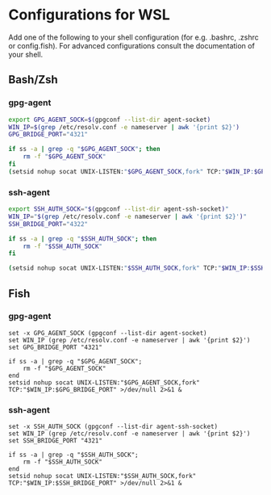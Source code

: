 # Configurations for WSL

Add one of the following to your shell configuration (for e.g. .bashrc, .zshrc or config.fish). For advanced configurations consult the documentation of your shell.

## Bash/Zsh

### gpg-agent

```bash
export GPG_AGENT_SOCK=$(gpgconf --list-dir agent-socket)
WIN_IP=$(grep /etc/resolv.conf -e nameserver | awk '{print $2}')
GPG_BRIDGE_PORT="4321"

if ss -a | grep -q "$GPG_AGENT_SOCK"; then
    rm -f "$GPG_AGENT_SOCK"
fi
(setsid nohup socat UNIX-LISTEN:"$GPG_AGENT_SOCK,fork" TCP:"$WIN_IP:$GPG_BRIDGE_PORT" >/dev/null 2>&1 &)
```

### ssh-agent

```bash
export SSH_AUTH_SOCK="$(gpgconf --list-dir agent-ssh-socket)"
WIN_IP="$(grep /etc/resolv.conf -e nameserver | awk '{print $2}')"
SSH_BRIDGE_PORT="4322"

if ss -a | grep -q "$SSH_AUTH_SOCK"; then
    rm -f "$SSH_AUTH_SOCK"
fi

(setsid nohup socat UNIX-LISTEN:"$SSH_AUTH_SOCK,fork" TCP:"$WIN_IP:$SSH_BRIDGE_PORT" >/dev/null 2>&1 &)
```

## Fish

### gpg-agent

```fish
set -x GPG_AGENT_SOCK (gpgconf --list-dir agent-socket)
set WIN_IP (grep /etc/resolv.conf -e nameserver | awk '{print $2}')
set GPG_BRIDGE_PORT "4321"

if ss -a | grep -q "$GPG_AGENT_SOCK";
    rm -f "$GPG_AGENT_SOCK"
end
setsid nohup socat UNIX-LISTEN:"$GPG_AGENT_SOCK,fork" TCP:"$WIN_IP:$GPG_BRIDGE_PORT" >/dev/null 2>&1 &
```

### ssh-agent

```fish
set -x SSH_AUTH_SOCK (gpgconf --list-dir agent-ssh-socket)
set WIN_IP (grep /etc/resolv.conf -e nameserver | awk '{print $2}')
set SSH_BRIDGE_PORT "4321"

if ss -a | grep -q "$SSH_AUTH_SOCK";
    rm -f "$SSH_AUTH_SOCK"
end
setsid nohup socat UNIX-LISTEN:"$SSH_AUTH_SOCK,fork" TCP:"$WIN_IP:$SSH_BRIDGE_PORT" >/dev/null 2>&1 &
```
